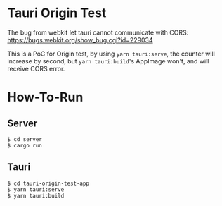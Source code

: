 Tauri Origin Test
=================

The bug from webkit let tauri cannot communicate with CORS:
https://bugs.webkit.org/show_bug.cgi?id=229034

This is a PoC for Origin test, by using `yarn tauri:serve`,
the counter will increase by second, but `yarn tauri:build`'s AppImage won't,
and will receive CORS error.

# How-To-Run

## Server

```
$ cd server
$ cargo run
```


## Tauri

```
$ cd tauri-origin-test-app
$ yarn tauri:serve
$ yarn tauri:build
```
